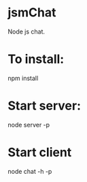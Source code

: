 # jsmChat

Node js chat.

# To install:

npm install


# Start server:

node server -p <port>

# Start client

node chat -h <host> -p <port>
